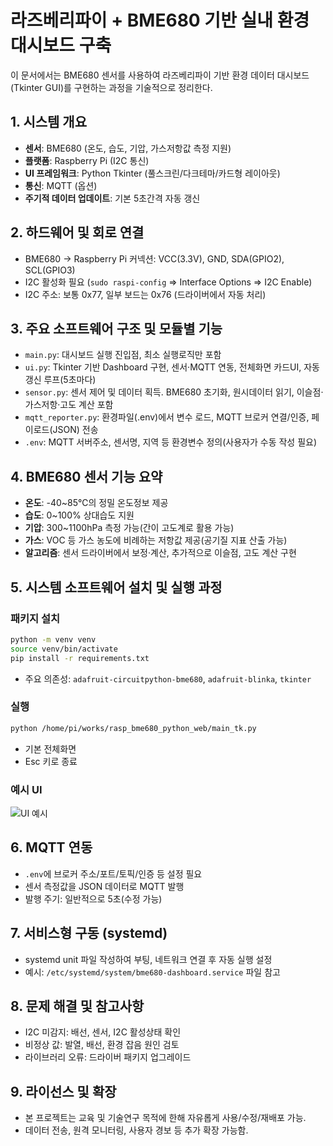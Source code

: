 # 라즈베리파이 + BME680 기반 실내 환경 대시보드 구축

이 문서에서는 BME680 센서를 사용하여 라즈베리파이 기반 환경 데이터 대시보드(Tkinter GUI)를 구현하는 과정을 기술적으로 정리한다.

## 1. 시스템 개요

- **센서**: BME680 (온도, 습도, 기압, 가스저항값 측정 지원)
- **플랫폼**: Raspberry Pi (I2C 통신)
- **UI 프레임워크**: Python Tkinter (풀스크린/다크테마/카드형 레이아웃)
- **통신**: MQTT (옵션)
- **주기적 데이터 업데이트**: 기본 5초간격 자동 갱신

## 2. 하드웨어 및 회로 연결

- BME680 → Raspberry Pi 커넥션: VCC(3.3V), GND, SDA(GPIO2), SCL(GPIO3)
- I2C 활성화 필요 (`sudo raspi-config` ⇒ Interface Options ⇒ I2C Enable)
- I2C 주소: 보통 0x77, 일부 보드는 0x76 (드라이버에서 자동 처리)

## 3. 주요 소프트웨어 구조 및 모듈별 기능

- `main.py`: 대시보드 실행 진입점, 최소 실행로직만 포함
- `ui.py`: Tkinter 기반 Dashboard 구현, 센서·MQTT 연동, 전체화면 카드UI, 자동 갱신 루프(5초마다)
- `sensor.py`: 센서 제어 및 데이터 획득. BME680 초기화, 원시데이터 읽기, 이슬점·가스저항·고도 계산 포함
- `mqtt_reporter.py`: 환경파일(.env)에서 변수 로드, MQTT 브로커 연결/인증, 페이로드(JSON) 전송
- `.env`: MQTT 서버주소, 센서명, 지역 등 환경변수 정의(사용자가 수동 작성 필요)

## 4. BME680 센서 기능 요약

- **온도**: -40~85℃의 정밀 온도정보 제공
- **습도**: 0~100% 상대습도 지원
- **기압**: 300~1100hPa 측정 가능(간이 고도계로 활용 가능)
- **가스**: VOC 등 가스 농도에 비례하는 저항값 제공(공기질 지표 산출 가능)
- **알고리즘**: 센서 드라이버에서 보정·계산, 추가적으로 이슬점, 고도 계산 구현

## 5. 시스템 소프트웨어 설치 및 실행 과정

### 패키지 설치
```bash
python -m venv venv
source venv/bin/activate
pip install -r requirements.txt
```
- 주요 의존성: `adafruit-circuitpython-bme680`, `adafruit-blinka`, `tkinter`

### 실행
```bash
python /home/pi/works/rasp_bme680_python_web/main_tk.py
```
- 기본 전체화면
- Esc 키로 종료

### 예시 UI

![UI 예시](/home/pi/works/rasp_bme680_python_web/temp_monitor.jpg)

## 6. MQTT 연동

- `.env`에 브로커 주소/포트/토픽/인증 등 설정 필요
- 센서 측정값을 JSON 데이터로 MQTT 발행
- 발행 주기: 일반적으로 5초(수정 가능)

## 7. 서비스형 구동 (systemd)

- systemd unit 파일 작성하여 부팅, 네트워크 연결 후 자동 실행 설정
- 예시: `/etc/systemd/system/bme680-dashboard.service` 파일 참고

## 8. 문제 해결 및 참고사항

- I2C 미감지: 배선, 센서, I2C 활성상태 확인
- 비정상 값: 발열, 배선, 환경 잡음 원인 검토
- 라이브러리 오류: 드라이버 패키지 업그레이드

## 9. 라이선스 및 확장

- 본 프로젝트는 교육 및 기술연구 목적에 한해 자유롭게 사용/수정/재배포 가능.
- 데이터 전송, 원격 모니터링, 사용자 경보 등 추가 확장 가능함.

